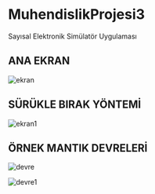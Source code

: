 # MuhendislikProjesi3
Sayısal Elektronik Simülatör Uygulaması

## ANA EKRAN
![ekran](https://user-images.githubusercontent.com/24703372/37901779-10288a72-30fb-11e8-96c5-46fbe21a0001.png)

## SÜRÜKLE BIRAK YÖNTEMİ
![ekran1](https://user-images.githubusercontent.com/24703372/37901780-10b9dc3e-30fb-11e8-8e4e-cd383bdcfe08.png)

## ÖRNEK MANTIK DEVRELERİ
![devre](https://user-images.githubusercontent.com/24703372/37901781-10e1c6c2-30fb-11e8-8366-a86a873f441f.png)

![devre1](https://user-images.githubusercontent.com/24703372/37901778-0fff0e40-30fb-11e8-8e89-ac8064c47423.png)
